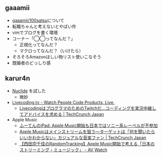 ## gaaamii
- [gaaamii/100satsu](https://github.com/gaaamii/100satsu)について
- 転職ちゃんと考えないとやばい件
- vimでブログを書く環境
- コーナー「◯◯ってなんだ？」
  - 正規化ってなんだ？
  - マクロってなんだ？（いけたら）
- そろそろAmazonほしい物リスト使いこなそう
- 既婚者のどっしり感

## karur4n
- [Nuclide](http://nuclide.io/) を試した
  - 微妙
- [Livecoding.tv - Watch People Code Products, Live.](https://www.livecoding.tv/)
  - [LivecodingはプログラマのためのTwitchだ…コーディングを実況中継してアドバイスを求める | TechCrunch Japan](http://jp.techcrunch.com/2015/06/30/20150629yc-backed-livecoding-tv-is-the-twitch-tv-for-coding/)
- Apple Music
  - [ふーてんのiPad: Apple Music開始も日本ではソニー系レーベルが不参加](http://ipad-has-come.blogspot.jp/2015/07/apple-music.html)
  - [Apple Musicはメインストリームを狙う―ターゲットは「何を聞いたらいいかわからない」カジュアルな音楽ファン | TechCrunch Japan](http://jp.techcrunch.com/2015/07/01/20150630mainstreaming-music/)
  - [【西田宗千佳のRandomTracking】Apple Music開始で考える「日本のストリーミング・ミュージック」 - AV Watch](http://av.watch.impress.co.jp/docs/series/rt/20150701_709561.html)
